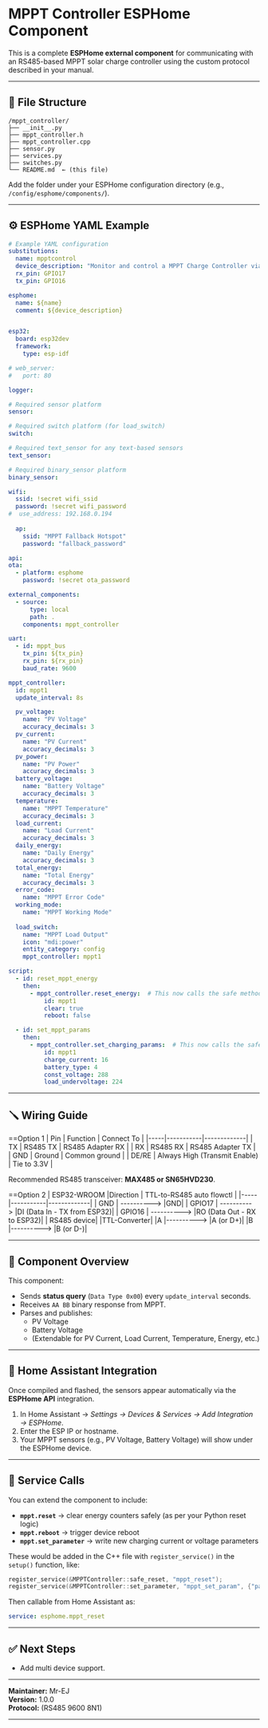 # MPPT Controller ESPHome Component

This is a complete **ESPHome external component** for communicating with an RS485-based MPPT solar charge controller using the custom protocol described in your manual.

---

## 📁 File Structure

```
/mppt_controller/
├── __init__.py
├── mppt_controller.h
├── mppt_controller.cpp
├── sensor.py
├── services.py
├── switches.py
└── README.md  ← (this file)
```

Add the folder under your ESPHome configuration directory (e.g., `/config/esphome/components/`).

---

## ⚙️ ESPHome YAML Example

```yaml
# Example YAML configuration
substitutions:
  name: mpptcontrol
  device_description: "Monitor and control a MPPT Charge Controller via UART"
  rx_pin: GPIO17
  tx_pin: GPIO16

esphome:
  name: ${name}
  comment: ${device_description}


esp32:
  board: esp32dev
  framework:
    type: esp-idf

# web_server:
#   port: 80

logger:

# Required sensor platform
sensor:

# Required switch platform (for load_switch)
switch:

# Required text_sensor for any text-based sensors
text_sensor:

# Required binary_sensor platform
binary_sensor:

wifi:
  ssid: !secret wifi_ssid
  password: !secret wifi_password
#  use_address: 192.168.0.194
  
  ap:
    ssid: "MPPT Fallback Hotspot"
    password: "fallback_password"

api:
ota:
  - platform: esphome
    password: !secret ota_password

external_components:
  - source:
      type: local
      path: .
    components: mppt_controller

uart:
  - id: mppt_bus
    tx_pin: ${tx_pin}
    rx_pin: ${rx_pin}
    baud_rate: 9600  

mppt_controller:
  id: mppt1
  update_interval: 8s

  pv_voltage:
    name: "PV Voltage"
    accuracy_decimals: 3
  pv_current:
    name: "PV Current"
    accuracy_decimals: 3
  pv_power:
    name: "PV Power"
    accuracy_decimals: 3
  battery_voltage:
    name: "Battery Voltage"
    accuracy_decimals: 3
  temperature:
    name: "MPPT Temperature"
    accuracy_decimals: 3
  load_current:
    name: "Load Current"
    accuracy_decimals: 3
  daily_energy:
    name: "Daily Energy"
    accuracy_decimals: 3
  total_energy:
    name: "Total Energy"
    accuracy_decimals: 3
  error_code:
    name: "MPPT Error Code"
  working_mode:
    name: "MPPT Working Mode"
    
  load_switch:
    name: "MPPT Load Output"
    icon: "mdi:power"
    entity_category: config
    mppt_controller: mppt1 

script:
  - id: reset_mppt_energy
    then:
      - mppt_controller.reset_energy:  # This now calls the safe method automatically
          id: mppt1
          clear: true
          reboot: false

  - id: set_mppt_params
    then:
      - mppt_controller.set_charging_params:  # This now calls the safe method automatically
          id: mppt1
          charge_current: 16
          battery_type: 4
          const_voltage: 288
          load_undervoltage: 224
```

---

## 🪛 Wiring Guide
==Option 1
| Pin | Function | Connect To |
|-----|-----------|-------------|
| TX  | RS485 TX  | RS485 Adapter RX |
| RX  | RS485 RX  | RS485 Adapter TX |
| GND | Ground    | Common ground |
| DE/RE | Always High (Transmit Enable) | Tie to 3.3V |

Recommended RS485 transceiver: **MAX485 or SN65HVD230**.

==Option 2
| ESP32-WROOM |Direction | TTL-to-RS485 auto flowctl | 
|-----|-----------|-------------|
| GND     | ----------> |GND|
| GPIO17  | ----------> |DI (Data In - TX from ESP32)|
| GPIO16  | ----------> |RO (Data Out - RX to ESP32)|
| RS485 device| |TTL-Converter|
|A         |----------> |A (or D+)|
|B         |----------> |B (or D-)|


---

## 🧠 Component Overview

This component:
- Sends **status query** (`Data Type 0x00`) every `update_interval` seconds.
- Receives `AA BB` binary response from MPPT.
- Parses and publishes:
  - PV Voltage
  - Battery Voltage
  - (Extendable for PV Current, Load Current, Temperature, Energy, etc.)

---

## 🧩 Home Assistant Integration

Once compiled and flashed, the sensors appear automatically via the **ESPHome API** integration.

1. In Home Assistant → *Settings → Devices & Services → Add Integration → ESPHome*.
2. Enter the ESP IP or hostname.
3. Your MPPT sensors (e.g., PV Voltage, Battery Voltage) will show under the ESPHome device.

---

## 🔧 Service Calls

You can extend the component to include:
- **`mppt.reset`** → clear energy counters safely (as per your Python reset logic)
- **`mppt.reboot`** → trigger device reboot
- **`mppt.set_parameter`** → write new charging current or voltage parameters

These would be added in the C++ file with `register_service()` in the `setup()` function, like:

```cpp
register_service(&MPPTController::safe_reset, "mppt_reset");
register_service(&MPPTController::set_parameter, "mppt_set_param", {"param", "value"});
```

Then callable from Home Assistant as:

```yaml
service: esphome.mppt_reset
```

---

## ✅ Next Steps


- Add multi device support.

---

**Maintainer:** Mr-EJ  
**Version:** 1.0.0  
**Protocol:** (RS485 9600 8N1)

---


